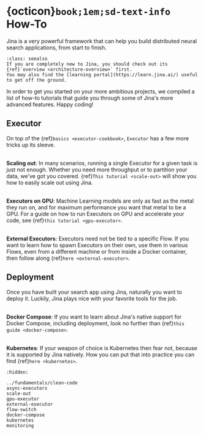 # {octicon}`book;1em;sd-text-info` How-To

Jina is a very powerful framework that can help you build distributed neural search applications, from start to finish.

```{admonition} See Also
:class: seealso
If you are completely new to Jina, you should check out its {ref}`overview <architecture-overview>` first.
You may also find the [learning portal](https://learn.jina.ai/) useful to get off the ground.
```

In order to get you started on your more ambitious projects, we compiled a list of how-to tutorials that guide you through some of Jina's more advanced features. Happy coding!

## Executor

On top of the {ref}`basics <executor-cookbook>`, `Executor` has a few more tricks up its sleeve.

\
**Scaling out**: In many scenarios, running a single Executor for a given task is just not enough. Whether you need more
throughput or to partition your data, we've got you covered. {ref}`This tutorial <scale-out>` will show you how to
easily scale out using Jina.


\
**Executors on GPU**: Machine Learning models are only as fast as the metal they run on, and for maximum performance you
want that metal to be a GPU. For a guide on how to run Executors on GPU and accelerate your code, see
{ref}`this tutorial <gpu-executor>`.

\
**External Executors**: Executors need not be tied to a specific Flow. If you want to learn how to spawn Executors on
their own, use them in various Flows, even from a different machine or from inside a Docker container, then follow along
{ref}`here <external-executor>`.


## Deployment

Once you have built your search app using Jina, naturally you want to deploy it. Luckily, Jina plays nice with your
favorite tools for the job.

\
**Docker Compose**: If you want to learn about Jina's native support for Docker Compose, including deployment, look no
further than {ref}`this guide <docker-compose>`.

\
**Kubernetes**: If your weapon of choice is Kubernetes then fear not, because it is supported by Jina natively. How you
can put that into practice you can find {ref}`here <kubernetes>`.


```{toctree}
:hidden:

../fundamentals/clean-code
async-executors
scale-out
gpu-executor
external-executor
flow-switch
docker-compose
kubernetes
monitoring
```